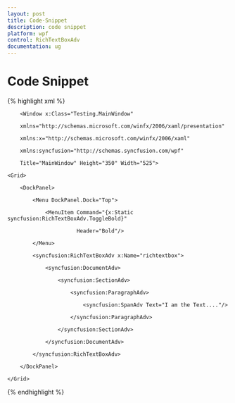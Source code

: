 ```yaml
---
layout: post
title: Code-Snippet
description: code snippet
platform: wpf
control: RichTextBoxAdv
documentation: ug
---
```


# Code Snippet


{% highlight xml %}





        <Window x:Class="Testing.MainWindow"

        xmlns="http://schemas.microsoft.com/winfx/2006/xaml/presentation"

        xmlns:x="http://schemas.microsoft.com/winfx/2006/xaml"

        xmlns:syncfusion="http://schemas.syncfusion.com/wpf"

        Title="MainWindow" Height="350" Width="525">

    <Grid>

        <DockPanel>

            <Menu DockPanel.Dock="Top">

                <MenuItem Command="{x:Static syncfusion:RichTextBoxAdv.ToggleBold}" 

                          Header="Bold"/>

            </Menu>

            <syncfusion:RichTextBoxAdv x:Name="richtextbox">

                <syncfusion:DocumentAdv>

                    <syncfusion:SectionAdv>

                        <syncfusion:ParagraphAdv>

                            <syncfusion:SpanAdv Text="I am the Text...."/>

                        </syncfusion:ParagraphAdv>

                    </syncfusion:SectionAdv>

                </syncfusion:DocumentAdv>

            </syncfusion:RichTextBoxAdv>

        </DockPanel>

    </Grid>

</Window>
{% endhighlight %}


